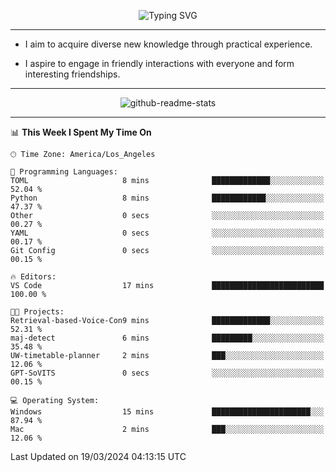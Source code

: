 <p align="center">
  <img src="https://readme-typing-svg.demolab.com?font=Fira+Code&weight=500&size=32&duration=2500&pause=1600&center=true&vCenter=true&random=false&width=1024&height=64&lines=Hi+there+%F0%9F%91%8B;I'm+delighted+you+could+make+it+here+%F0%9F%8E%89;I'm+Harry%2C+a+college+student+still+finding+my+way" alt="Typing SVG" />
</p>


---


- I aim to acquire diverse new knowledge through practical experience.

- I aspire to engage in friendly interactions with everyone and form interesting friendships.


---


<p align="center">
  <img src="https://github-readme-stats.vercel.app/api?username=Harry-Jing&show_icons=true" alt="github-readme-stats"/>
</p>


---

<!--START_SECTION:waka-->
📊 **This Week I Spent My Time On** 

```text
🕑︎ Time Zone: America/Los_Angeles

💬 Programming Languages: 
TOML                     8 mins              █████████████░░░░░░░░░░░░   52.04 % 
Python                   8 mins              ████████████░░░░░░░░░░░░░   47.37 % 
Other                    0 secs              ░░░░░░░░░░░░░░░░░░░░░░░░░   00.27 % 
YAML                     0 secs              ░░░░░░░░░░░░░░░░░░░░░░░░░   00.17 % 
Git Config               0 secs              ░░░░░░░░░░░░░░░░░░░░░░░░░   00.15 % 

🔥 Editors: 
VS Code                  17 mins             █████████████████████████   100.00 % 

🐱‍💻 Projects: 
Retrieval-based-Voice-Con9 mins              █████████████░░░░░░░░░░░░   52.31 % 
maj-detect               6 mins              █████████░░░░░░░░░░░░░░░░   35.48 % 
UW-timetable-planner     2 mins              ███░░░░░░░░░░░░░░░░░░░░░░   12.06 % 
GPT-SoVITS               0 secs              ░░░░░░░░░░░░░░░░░░░░░░░░░   00.15 % 

💻 Operating System: 
Windows                  15 mins             ██████████████████████░░░   87.94 % 
Mac                      2 mins              ███░░░░░░░░░░░░░░░░░░░░░░   12.06 % 
```


 Last Updated on 19/03/2024 04:13:15 UTC
<!--END_SECTION:waka-->
